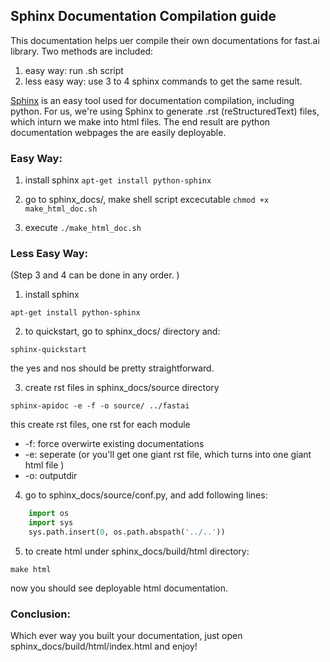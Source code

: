 ## Sphinx Documentation Compilation guide

This documentation helps uer compile their own documentations for fast.ai library. Two methods are included: 
1. easy way: run .sh script
2. less easy way: use 3 to 4 sphinx commands to get the same result.

[Sphinx](http://www.sphinx-doc.org/en/stable/tutorial.html) is an easy tool used for documentation compilation, including python. 
For us, we're using Sphinx to generate .rst (reStructuredText) files, which inturn we make into html files. 
The end result are python documentation webpages the are easily deployable. 

### Easy Way: 
1. install sphinx
`apt-get install python-sphinx`

2. go to sphinx_docs/, 
make shell script excecutable `chmod +x make_html_doc.sh`

3. execute `./make_html_doc.sh`


### Less Easy Way: 

(Step 3 and 4 can be done in any order. )

1. install sphinx
```
apt-get install python-sphinx
```

2. to quickstart, go to sphinx_docs/ directory and:  
```
sphinx-quickstart
```
the yes and nos should be pretty straightforward. 

3. create rst files in sphinx_docs/source directory 
```
sphinx-apidoc -e -f -o source/ ../fastai
```
this create rst files, one rst for each module
  * -f: force overwirte existing documentations
  * -e: seperate (or you'll get one giant rst file, which turns into one giant html file ) 
  * -o: outputdir

4. go to sphinx_docs/source/conf.py, and add following lines: 
```python
    import os
    import sys
    sys.path.insert(0, os.path.abspath('../..'))
```
    
5. to create html under sphinx_docs/build/html directory: 
```
make html
```

now you should see deployable html documentation. 


### Conclusion: 

Which ever way you built your documentation, 
just open sphinx_docs/build/html/index.html and enjoy!
